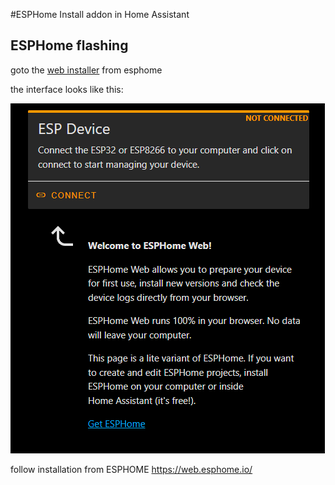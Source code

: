 #ESPHome
Install addon in Home Assistant

## ESPHome flashing
goto the [web installer](https://web.esphome.io/) from esphome

the interface looks like this:

![Dashboard web.esphome](/assets/images/esphome_dashboard.png "dashboard")


follow installation from ESPHOME
https://web.esphome.io/


